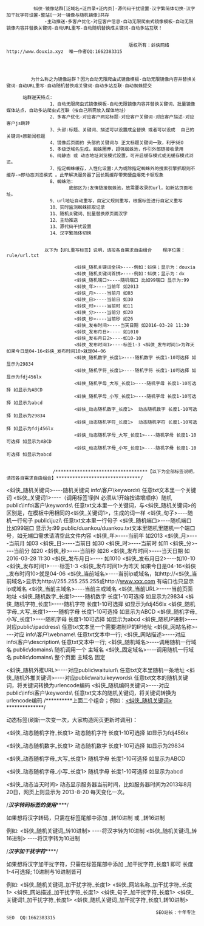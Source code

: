  

              蚪侠-镜像站群[泛域名+泛目录+泛内页]-源代码干扰设置-汉字繁简体切换-汉字加干扰字符设置-整站[一对一镜像与随机镜像]共存
                  -主动推送-多客户优化-对应客户信息-自动无限爬虫式镜像模板-自动无限镜像内容并替换关键词-自动URL重写-自动随机替换成关键词-自动多站互联！


                                                 版权所有：蚪侠网络 http://www.douxia.xyz  唯一作者QQ:1662383315




             为什么称之为镜像站群？因为自动无限爬虫式镜像模板-自动无限镜像内容并替换关键词-自动URL重写-自动随机替换成关键词-自动多站互联-自动蜘蛛提交

          站群逆天特点:
                    1、自动无限爬虫式镜像模板-自动无限镜像内容并替换关键词、批量镜像媒体站点，自动多站爬虫式互联（按自己所需放入媒体地址）
                    2、多客户优化-对应客户网站标题-对应客户关键词-对应客户描述-对应客户js跳转
                    3、头部:标题、关键词、描述可以设置成全替换 或者可以设成  自己的关键词+原新闻标题
                    4、镜像后页面的 头部的关键词与 正文标题关键词一致，利于SEO
                    5、多级泛域名生成，蜘蛛圈养，超强蜘蛛池，作引外部链接收录用
                    6、纯静态 或 动态地址浏览模式设置，可开启缓存模式或无缓存模式浏览。
                    7、指定蜘蛛缓存，人性化设置:人为或除指定蜘蛛外的搜索引擎抓取则不缓存->即动态浏览模式 。此举解决服务器了因长期缓存带来硬盘爆死卡顿现象
                    8、蜘蛛池:
                           底部区为:友情链接蜘蛛池，放需要收录的url，如新站页面地址。
                    9、url地址自动重写，自定义规则重写，根据标签进行自定义重写
                    10、实时监测蜘蛛抓取记录
                    11、随机关键词、批量替换原页面汉字
                    12、主动推送
                    13、源代码干扰设置
                    14、汉字繁简体切换

  
                  以下为【URL重写标签】说明，请按各自需求自由组合    程序位置：rule/url.txt
                             
                             <蚪侠_随机关键词全拼>----例如：蚪侠；显示为：douxia
                             <蚪侠_随机关键词首拼>----例如：蚪侠；显示为：dx
                             <蚪侠_随机端口>----随机端口 比如99端口 显示为:99 
                             <蚪侠_年>----当前年 如2013
                             <蚪侠_月>----当前月 如03
                             <蚪侠_日>----当前日 如30
                             <蚪侠_时>----当前时 如11
                             <蚪侠_分>----当前分 如20
                             <蚪侠_秒>----当前秒 如26
                             <蚪侠_发布时间>----当天日期 如2016-03-28 11:30
                             <蚪侠_发布月日>---- 如1010
                             <蚪侠_发布月日2>----如10-10
                             <蚪侠_发布时间1>----标签1-3 <蚪侠_发布时间1>为昨天 如果今日是04-16<蚪侠_发布时间10>就是04-06
                             <蚪侠_随机数字_长度1>----随机数字 长度1-10可选择 如显示为29834
                             <蚪侠_随机字符_长度1>----随机字符 长度1-10可选择 如显示为fdj456lx
                             <蚪侠_随机字母_大写_长度1>----随机字母 长度1-10可选择 如显示为ABCD
                             <蚪侠_随机字母_小写_长度1>----随机字母 长度1-10可选择 如显示为abcd
                             <蚪侠_动态随机数字_长度1>  动态随机数字 长度1-10可选择 如显示为29834
                             <蚪侠_动态随机字符_长度1>  动态随机字符 长度1-10可选择 如显示为fdj456lx
                             <蚪侠_动态随机字母_大写_长度1>----随机字母 长度1-10可选择 如显示为ABCD
                             <蚪侠_动态随机字母_小写_长度1>----随机字母 长度1-10可选择 如显示为abcd


                     /**********************************【以下为全部标签说明，请按各自需求自由组合】*******************************/

<蚪侠_随机关键词>----随机关键词 info\客户\keywords\ 任意txt文本里一个关键词
<蚪侠_关键词1>----（调用标签1到N 必须从1开始按递增顺序）随机 public\info\客户\keywords\ 任意txt文本里一个关键词，与<蚪侠_随机关键词>的区别是，在模板中用相同的<蚪侠_关键词1>，生成的词一样
<蚪侠_句子>----随机一行句子 public\juzi\ 任意txt文本里一行句子
<蚪侠_随机端口>----随机端口 比如99端口 显示为:99 public/duankou/duankou.txt文本里随机里随机一个端口号，如无端口需求请清空此文件内容
<蚪侠_年>----当前年 如2013
<蚪侠_月>----当前月 如03
<蚪侠_日>----当前日 如30
<蚪侠_时>----当前时 如11
<蚪侠_分>----当前分 如20
<蚪侠_秒>----当前秒 如26
<蚪侠_发布时间>----当天日期 如2016-03-28 11:30
<蚪侠_发布月日>---- 如1010
<蚪侠_发布月日2>----如10-10
<蚪侠_发布时间1>----标签1-3 <蚪侠_发布时间1>为昨天 如果今日是04-16<蚪侠_发布时间10>就是04-06
<蚪侠_当前域名>----当前ip或域名，如http://<蚪侠_当前域名>显示为http://255.255.255.255或http://www.xxx.com 有端口也只显示ip或域名
<蚪侠_当前主域名>----当前主或域名
<蚪侠_当前URL>-----当前页面地址
<蚪侠_随机数字_长度1>----随机数字 长度1-10可选择 如显示为29834
<蚪侠_随机字符_长度1>----随机字符 长度1-10可选择 如显示为fdj456lx
<蚪侠_随机字母_大写_长度1>----随机字母 长度1-10可选择 如显示为ABCD
<蚪侠_随机字母_小写_长度1>----随机字母 长度1-10可选择 如显示为abcd
<蚪侠_随机IP进制>----对应public\ipaddress\       任意txt文本里一个需要进制IP的IP地址
<蚪侠_网站名称>----对应 info\客户\webname\       任意txt文本中一行;
<蚪侠_网站描述>----对应 info\客户\description\   任意txt文本中一行;
<蚪侠_随机域名>----调用随机一行域名 public\domains\         随机调用一个 主域名
<蚪侠_固定域名>----调用随机一行域名 public\domains\         整个页面 主域名 固定

<蚪侠_随机外推URL>----对应public\waituiurl\   任意txt文本里随机一条地址
<蚪侠_随机外推关键词>----对应public\waituikeywords\ 任意txt文本的随机关键词，将关键词转换为urlencode编码
<蚪侠_随机编码关键词>----对应public\info\客户\keywords\ 任意txt文本的随机关键词，将关键词转换为urlencode编码
/**********上面二个组合；例如：<a href="<蚪侠_随机外推URL><蚪侠_随机外推关键词>"><蚪侠_随机关键词></a>   **************/


动态标签(刷新一次变一次，大家构造网页更新时调用)：

<蚪侠_动态随机字符_长度1>  动态随机字符 长度1-10可选择 如显示为fdj456lx

<蚪侠_动态随机数字_长度1>  动态随机数字 长度1-10可选择 如显示为29834

<蚪侠_动态随机字母_大写_长度1>  随机字母 长度1-10可选择 如显示为ABCD

<蚪侠_动态随机字母_小写_长度1>  随机字母 长度1-10可选择 如显示为abcd

<蚪侠_动态当天时间>  动态显示服务器当前时间，比如服务器时间为2013年8月20日，网页上则显示为 2013-8-20 每天变化一次。


/***************************************************汉字转码标签的使用*******************************************************/

如果想将汉字转码，只需在标签尾部中添加  _转10进制 或  _转16进制

例如:  <蚪侠_随机关键词_转10进制> ----将汉字转为10进制
       <蚪侠_随机关键词_转16进制> ----将汉字转为10进制

/***************************************************汉字加干扰字符*******************************************************/

如果想将汉字加干扰字符，只需在标签尾部中添加  _加干扰字符_长度1 即可 长度1-4可选择; 10进制与16进制皆可

例如:  <蚪侠_随机关键词_加干扰字符_长度1>
       <蚪侠_网站名称_加干扰字符_长度1>
       <蚪侠_网站描述_加干扰字符_长度1>
       <蚪侠_句子_加干扰字符_长度1>
       <蚪侠_关键词1_加干扰字符_长度1>
       <蚪侠_随机关键词_加干扰字符_长度1_转10进制>


                                                           SEO站长：十年专注SEO  QQ:1662383315
